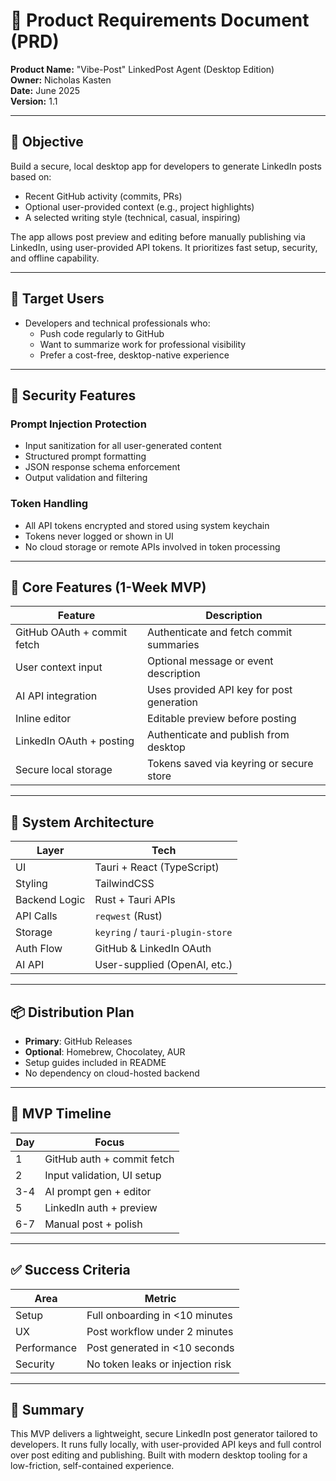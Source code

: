 
# 📄 Product Requirements Document (PRD)

**Product Name:** "Vibe-Post" LinkedPost Agent (Desktop Edition)  
**Owner:** Nicholas Kasten  
**Date:** June 2025  
**Version:** 1.1

---

## 🎯 Objective

Build a secure, local desktop app for developers to generate LinkedIn posts based on:
- Recent GitHub activity (commits, PRs)
- Optional user-provided context (e.g., project highlights)
- A selected writing style (technical, casual, inspiring)

The app allows post preview and editing before manually publishing via LinkedIn, using user-provided API tokens. It prioritizes fast setup, security, and offline capability.

---

## 👥 Target Users

- Developers and technical professionals who:
  - Push code regularly to GitHub
  - Want to summarize work for professional visibility
  - Prefer a cost-free, desktop-native experience

---

## 🔐 Security Features

### Prompt Injection Protection
- Input sanitization for all user-generated content
- Structured prompt formatting
- JSON response schema enforcement
- Output validation and filtering

### Token Handling
- All API tokens encrypted and stored using system keychain
- Tokens never logged or shown in UI
- No cloud storage or remote APIs involved in token processing

---

## 🧠 Core Features (1-Week MVP)

| Feature | Description |
|--------|-------------|
| GitHub OAuth + commit fetch | Authenticate and fetch commit summaries |
| User context input | Optional message or event description |
| AI API integration | Uses provided API key for post generation |
| Inline editor | Editable preview before posting |
| LinkedIn OAuth + posting | Authenticate and publish from desktop |
| Secure local storage | Tokens saved via keyring or secure store |

---

## 🧱 System Architecture

| Layer         | Tech                  |
|---------------|------------------------|
| UI            | Tauri + React (TypeScript) |
| Styling       | TailwindCSS             |
| Backend Logic | Rust + Tauri APIs       |
| API Calls     | `reqwest` (Rust)        |
| Storage       | `keyring` / `tauri-plugin-store` |
| Auth Flow     | GitHub & LinkedIn OAuth |
| AI API        | User-supplied (OpenAI, etc.) |

---

## 📦 Distribution Plan

- **Primary**: GitHub Releases
- **Optional**: Homebrew, Chocolatey, AUR
- Setup guides included in README
- No dependency on cloud-hosted backend

---

## 🧪 MVP Timeline

| Day | Focus |
|-----|-------|
| 1   | GitHub auth + commit fetch |
| 2   | Input validation, UI setup |
| 3-4 | AI prompt gen + editor |
| 5   | LinkedIn auth + preview |
| 6-7 | Manual post + polish |

---

## ✅ Success Criteria

| Area | Metric |
|------|--------|
| Setup | Full onboarding in <10 minutes |
| UX | Post workflow under 2 minutes |
| Performance | Post generated in <10 seconds |
| Security | No token leaks or injection risk |

---

## 🧾 Summary

This MVP delivers a lightweight, secure LinkedIn post generator tailored to developers. It runs fully locally, with user-provided API keys and full control over post editing and publishing. Built with modern desktop tooling for a low-friction, self-contained experience.
